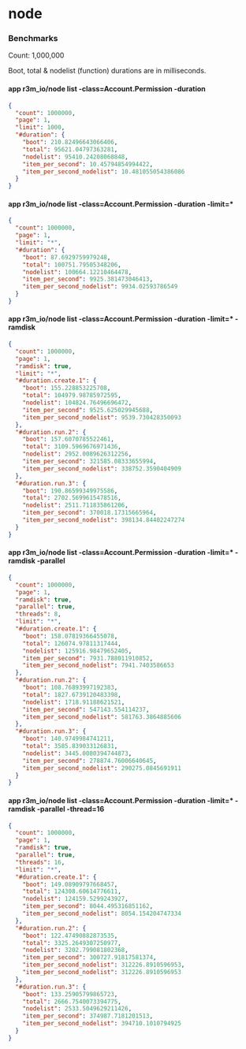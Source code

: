 # node

### Benchmarks

Count: 1,000,000

Boot, total & nodelist (function) durations are in milliseconds.

#### app r3m_io/node list -class=Account.Permission -duration

```json
{
  "count": 1000000,
  "page": 1,
  "limit": 1000,
  "#duration": {
    "boot": 210.82496643066406,
    "total": 95621.04797363281,
    "nodelist": 95410.24208068848,
    "item_per_second": 10.45794854994422,
    "item_per_second_nodelist": 10.481055054386086
  }
}

```



#### app r3m_io/node list -class=Account.Permission -duration -limit=*
```json
{
  "count": 1000000,
  "page": 1,
  "limit": "*",
  "#duration": {
    "boot": 87.6929759979248,
    "total": 100751.79505348206,
    "nodelist": 100664.12210464478,
    "item_per_second": 9925.381473046413,
    "item_per_second_nodelist": 9934.02593786549
  }  
}
```

#### app r3m_io/node list -class=Account.Permission -duration -limit=* -ramdisk
```json
{
  "count": 1000000,
  "page": 1,
  "ramdisk": true,
  "limit": "*",
  "#duration.create.1": {
    "boot": 155.228853225708,
    "total": 104979.98785972595,
    "nodelist": 104824.76496696472,
    "item_per_second": 9525.625029945688,
    "item_per_second_nodelist": 9539.730428350093
  },
  "#duration.run.2": {
    "boot": 157.6070785522461,
    "total": 3109.5969676971436,
    "nodelist": 2952.0089626312256,
    "item_per_second": 321585.08333655994,
    "item_per_second_nodelist": 338752.3590404909
  },
  "#duration.run.3": {
    "boot": 190.86599349975586,
    "total": 2702.5699615478516,
    "nodelist": 2511.711835861206,
    "item_per_second": 370018.17315665964,
    "item_per_second_nodelist": 398134.84402247274
  }
}
```

#### app r3m_io/node list -class=Account.Permission -duration -limit=* -ramdisk -parallel
```json
{
  "count": 1000000,
  "page": 1,
  "ramdisk": true,
  "parallel": true,
  "threads": 8,
  "limit": "*",
  "#duration.create.1": {
    "boot": 158.07819366455078,
    "total": 126074.97811317444,
    "nodelist": 125916.98479652405,
    "item_per_second": 7931.788011910852,
    "item_per_second_nodelist": 7941.7403586653
  },
  "#duration.run.2": {
    "boot": 108.76893997192383,
    "total": 1827.6739120483398,
    "nodelist": 1718.91188621521,
    "item_per_second": 547143.554114237,
    "item_per_second_nodelist": 581763.3864885606
  },
  "#duration.run.3": {
    "boot": 140.9749984741211,
    "total": 3585.839033126831,
    "nodelist": 3445.0080394744873,
    "item_per_second": 278874.76006640645,
    "item_per_second_nodelist": 290275.0845691911
  }
}
```

#### app r3m_io/node list -class=Account.Permission -duration -limit=* -ramdisk -parallel -thread=16
```json
{
  "count": 1000000,
  "page": 1,
  "ramdisk": true,
  "parallel": true,
  "threads": 16,
  "limit": "*",
  "#duration.create.1": {
    "boot": 149.08909797668457,
    "total": 124308.60614776611,
    "nodelist": 124159.5299243927,
    "item_per_second": 8044.495316851162,
    "item_per_second_nodelist": 8054.154204747334
  },
  "#duration.run.2": {
    "boot": 122.47490882873535,
    "total": 3325.2649307250977,
    "nodelist": 3202.799081802368,
    "item_per_second": 300727.91817581374,
    "item_per_second_nodelist": 312226.8910596953,
    "item_per_second_nodelist": 312226.8910596953
  },
  "#duration.run.3": {
    "boot": 133.25905799865723,
    "total": 2666.7540073394775,
    "nodelist": 2533.5049629211426,
    "item_per_second": 374987.7181201513,
    "item_per_second_nodelist": 394710.1010794925
  }
}
```

